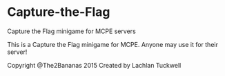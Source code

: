 # Capture-the-Flag
Capture the Flag minigame for MCPE servers

This is a Capture the Flag minigame for MCPE. Anyone may use it for their server!





















Copyright @The2Bananas 2015 Created by Lachlan Tuckwell
